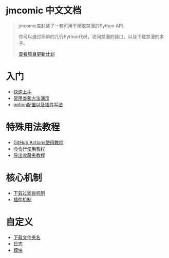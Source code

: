 jmcomic 中文文档
=====================================



> jmcomic库封装了一套可用于爬取禁漫的Python API.
>
> 你可以通过简单的几行Python代码，访问禁漫的接口，以及下载禁漫的本子。
> 
> [查看项目更新计划](TODO.md)



# 入门

- [快速上手](https://github.com/hect0x7/JMComic-Crawler-Python/tree/master?tab=readme-ov-file#%E5%BF%AB%E9%80%9F%E4%B8%8A%E6%89%8B)
- [常用类和方法演示](tutorial/0_common_usage)
- [option配置以及插件写法](./option_file_syntax.md)



# 特殊用法教程

- [GitHub Actions使用教程](./tutorial/1_github_actions.md)
- [命令行使用教程](tutorial/2_command_line.md)
- [导出收藏夹教程](tutorial/10_export_favorites.md)



# 核心机制

- [下载过滤器机制](tutorial/5_filter.md)
- [插件机制](tutorial/6_plugin.md)



# 自定义

- [下载文件夹名](tutorial/9_custom_download_dir_name.md)
- [日志](tutorial/9_custom_download_dir_name.md)
- [模块](tutorial/4_module_custom.md)

